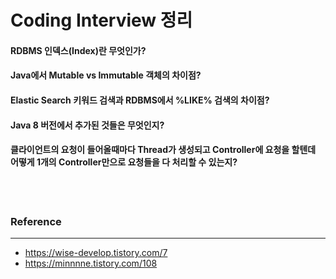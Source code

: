 # Coding Interview 정리

#### RDBMS 인덱스(Index)란 무엇인가?

#### Java에서 Mutable vs Immutable 객체의 차이점?

#### Elastic Search 키워드 검색과 RDBMS에서 %LIKE% 검색의 차이점?

#### Java 8 버전에서 추가된 것들은 무엇인지?

#### 클라이언트의 요청이 들어올때마다 Thread가 생성되고 Controller에 요청을 할텐데 어떻게 1개의 Controller만으로 요청들을 다 처리할 수 있는지?


<br>
<br>

### Reference

---
- https://wise-develop.tistory.com/7
- https://minnnne.tistory.com/108